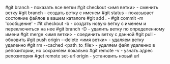 #git branch - показать все ветки
#git checkout <имя ветки> - сменить ветку 
#git branch <name> - создать ветку с именем 
#git status - показывает состояние файлов в вашем каталоге
#git add . - 
#git commit -m 'сообщение' -
#it checkout -b <name> - создать новую ветку с именем и переключиться на нее
#git branch -D <name> - удалить ветку по определенному имени
#git merge <имя ветки> - соединить ветку с данной
#git pull - обновить
#git push origin --delete <имя ветки> - удаляем ветку удаленно
#git rm --cached <path_to_file> - удаляем файл удаленно в репозитории, но сохраняем локально
#git remote -v - узнать адрес репозитория
#get remote set-url origin <url> - установить новый url
